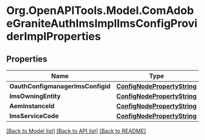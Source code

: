 # Org.OpenAPITools.Model.ComAdobeGraniteAuthImsImplImsConfigProviderImplProperties
## Properties

Name | Type | Description | Notes
------------ | ------------- | ------------- | -------------
**OauthConfigmanagerImsConfigid** | [**ConfigNodePropertyString**](ConfigNodePropertyString.md) |  | [optional] 
**ImsOwningEntity** | [**ConfigNodePropertyString**](ConfigNodePropertyString.md) |  | [optional] 
**AemInstanceId** | [**ConfigNodePropertyString**](ConfigNodePropertyString.md) |  | [optional] 
**ImsServiceCode** | [**ConfigNodePropertyString**](ConfigNodePropertyString.md) |  | [optional] 

[[Back to Model list]](../README.md#documentation-for-models) [[Back to API list]](../README.md#documentation-for-api-endpoints) [[Back to README]](../README.md)

